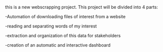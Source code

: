 this is a new webscrapping project. This project will be divided into 4 parts:

-Automation of downloading files of interest from a website

-reading and separating words of my interest

-extraction and organization of this data for stakeholders

-creation of an automatic and interactive dashboard
